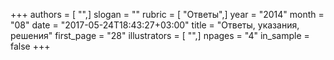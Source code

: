 +++
authors = [ "",]
slogan = ""
rubric = [ "Ответы",]
year = "2014"
month = "08"
date = "2017-05-24T18:43:27+03:00"
title = "Ответы, указания, решения"
first_page = "28"
illustrators = [ "",]
npages = "4"
in_sample = false
+++
